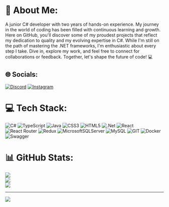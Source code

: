 # 💫 About Me:
A junior C# developer with two years of hands-on experience. My journey in the world of coding has been filled with continuous learning and growth. Here on GitHub, you'll discover some of my proudest projects that reflect my dedication to quality and my evolving expertise in C#. While I'm still on the path of mastering the .NET frameworks, I'm enthusiastic about every step I take. Dive in, explore my work, and feel free to connect for collaborations or feedback. Together, let's shape the future of code! 💻


## 🌐 Socials:
[![Discord](https://img.shields.io/badge/Discord-%237289DA.svg?logo=discord&logoColor=white)](https://discord.gg/lilzneeky) [![Instagram](https://img.shields.io/badge/Instagram-%23E4405F.svg?logo=Instagram&logoColor=white)](https://instagram.com/arkanahmedov) 

# 💻 Tech Stack:
![C#](https://img.shields.io/badge/c%23-%23239120.svg?style=for-the-badge&logo=c-sharp&logoColor=white) ![TypeScript](https://img.shields.io/badge/typescript-%23007ACC.svg?style=for-the-badge&logo=typescript&logoColor=white) ![Java](https://img.shields.io/badge/java-%23ED8B00.svg?style=for-the-badge&logo=java&logoColor=white) ![CSS3](https://img.shields.io/badge/css3-%231572B6.svg?style=for-the-badge&logo=css3&logoColor=white) ![HTML5](https://img.shields.io/badge/html5-%23E34F26.svg?style=for-the-badge&logo=html5&logoColor=white) ![.Net](https://img.shields.io/badge/.NET-5C2D91?style=for-the-badge&logo=.net&logoColor=white) ![React](https://img.shields.io/badge/react-%2320232a.svg?style=for-the-badge&logo=react&logoColor=%2361DAFB) ![React Router](https://img.shields.io/badge/React_Router-CA4245?style=for-the-badge&logo=react-router&logoColor=white) ![Redux](https://img.shields.io/badge/redux-%23593d88.svg?style=for-the-badge&logo=redux&logoColor=white) ![MicrosoftSQLServer](https://img.shields.io/badge/Microsoft%20SQL%20Sever-CC2927?style=for-the-badge&logo=microsoft%20sql%20server&logoColor=white) ![MySQL](https://img.shields.io/badge/mysql-%2300f.svg?style=for-the-badge&logo=mysql&logoColor=white) ![GIT](https://img.shields.io/badge/Git-fc6d26?style=for-the-badge&logo=git&logoColor=white) ![Docker](https://img.shields.io/badge/docker-%230db7ed.svg?style=for-the-badge&logo=docker&logoColor=white) ![Swagger](https://img.shields.io/badge/-Swagger-%23Clojure?style=for-the-badge&logo=swagger&logoColor=white)
# 📊 GitHub Stats:
![](https://github-readme-stats.vercel.app/api?username=Zneeky&theme=dark&hide_border=false&include_all_commits=true&count_private=true)<br/>
![](https://github-readme-streak-stats.herokuapp.com/?user=Zneeky&theme=dark&hide_border=false)<br/>
![](https://github-readme-stats.vercel.app/api/top-langs/?username=Zneeky&theme=dark&hide_border=false&include_all_commits=true&count_private=true&layout=compact)

---
[![](https://visitcount.itsvg.in/api?id=Zneeky&icon=7&color=3)](https://visitcount.itsvg.in)

<!-- Proudly created with GPRM ( https://gprm.itsvg.in ) -->
